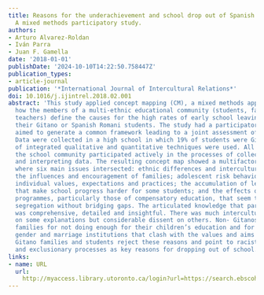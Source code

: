 ```yaml
---
title: Reasons for the underachievement and school drop out of Spanish Romani adolescents.
  A mixed methods participatory study.
authors:
- Arturo Alvarez-Roldan
- Iván Parra
- Juan F. Gamella
date: '2018-01-01'
publishDate: '2024-10-10T14:22:50.758447Z'
publication_types:
- article-journal
publication: '*International Journal of Intercultural Relations*'
doi: 10.1016/j.ijintrel.2018.02.001
abstract: 'This study applied concept mapping (CM), a mixed methods approach, to examine
  how the members of a multi-ethnic educational community (students, families and
  teachers) define the causes for the high rates of early school leaving found among
  their Gitano or Spanish Romani students. The study had a participatory focus and
  aimed to generate a common framework leading to a joint assessment of the problem.
  Data were collected in a high school in which 19% of students were Gitanos ; a combination
  of integrated qualitative and quantitative techniques were used. All sectors of
  the school community participated actively in the processes of collecting, structuring
  and interpreting data. The resulting concept map showed a multifactorial matrix
  where six main issues intersected: ethnic differences and intercultural relations;
  the influences and encouragement of families; adolescent risk behaviours; students’
  individual values, expectations and practices; the accumulation of learning gaps
  that make school progress harder for some students; and the effects of remedial
  programmes, particularly those of compensatory education, that seem to be reinforcing
  segregation without bridging gaps. The articulated knowledge that participants provided
  was comprehensive, detailed and insightful. There was much intercultural agreement
  on some explanations but considerable dissent on others. Non- Gitanos blame Gitano
  families for not doing enough for their children’s education and for maintaining
  gender and marriage institutions that clash with the values and aims of the school.
  Gitano families and students reject these reasons and point to racist attitudes
  and exclusionary processes as key reasons for dropping out of school.'
links:
- name: URL
  url: 
    http://myaccess.library.utoronto.ca/login?url=https://search.ebscohost.com/login.aspx?direct=true&db=cin20&AN=128203902&site=ehost-live
---
```

